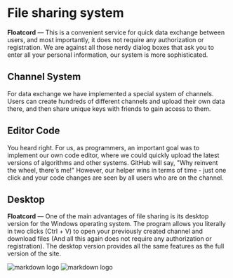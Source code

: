 # File sharing system
__Floatcord__ — This is a convenient service for quick data exchange between users, and most importantly, it does not require any authorization or registration. We are against all those nerdy dialog boxes that ask you to enter all your personal information, our system is more sophisticated.

## Channel System
For data exchange we have implemented a special system of channels. Users can create hundreds of different channels and upload their own data there, and then share unique keys with friends to gain access to them. 

## Editor Code
You heard right. For us, as programmers, an important goal was to implement our own code editor, where we could quickly upload the latest versions of algorithms and other systems. GitHub will say, "Why reinvent the wheel, there's me!" However, our helper wins in terms of time - just one click and your code changes are seen by all users who are on the channel. 

## Desktop
__Floatcord__ — One of the main advantages of file sharing is its desktop version for the Windows operating system. The program allows you literally in two clicks (Ctrl + V) to open your previously created channel and download files (And all this again does not require any authorization or registration). The desktop version provides all the same features as the full version of the site.

![markdown logo](https://i.imgur.com/ZofmtBP.png)
![markdown logo](https://i.imgur.com/9XVMrMp.png)



